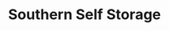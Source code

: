 ---
title: "Southern Self Storage"
url: /san-juan/southern-self-storage-calle-blay/
shop: storage rental
---